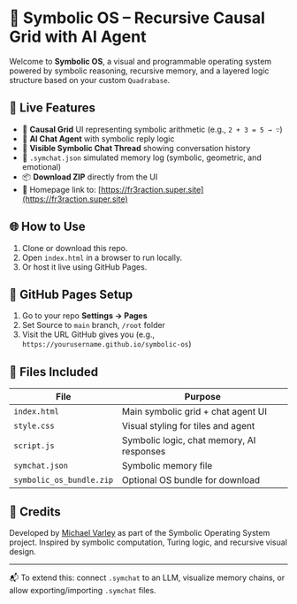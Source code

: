 
# 🧠 Symbolic OS – Recursive Causal Grid with AI Agent

Welcome to **Symbolic OS**, a visual and programmable operating system powered by symbolic reasoning, recursive memory, and a layered logic structure based on your custom `Quadrabase`.

## 🚀 Live Features

- 🔁 **Causal Grid** UI representing symbolic arithmetic (e.g., `2 + 3 = 5 → ∵`)
- 🤖 **AI Chat Agent** with symbolic reply logic
- 📜 **Visible Symbolic Chat Thread** showing conversation history
- 🧠 `.symchat.json` simulated memory log (symbolic, geometric, and emotional)
- 📦 **Download ZIP** directly from the UI
- 🔗 Homepage link to: [https://fr3raction.super.site](https://fr3raction.super.site)

## 🌐 How to Use

1. Clone or download this repo.
2. Open `index.html` in a browser to run locally.
3. Or host it live using GitHub Pages.

## 🔨 GitHub Pages Setup

1. Go to your repo **Settings → Pages**
2. Set Source to `main` branch, `/root` folder
3. Visit the URL GitHub gives you (e.g., `https://yourusername.github.io/symbolic-os`)

## 🧩 Files Included

| File               | Purpose                                      |
|--------------------|----------------------------------------------|
| `index.html`       | Main symbolic grid + chat agent UI          |
| `style.css`        | Visual styling for tiles and agent          |
| `script.js`        | Symbolic logic, chat memory, AI responses   |
| `symchat.json`     | Symbolic memory file                         |
| `symbolic_os_bundle.zip` | Optional OS bundle for download         |

## 🧠 Credits

Developed by [Michael Varley](https://fr3raction.super.site) as part of the Symbolic Operating System project. Inspired by symbolic computation, Turing logic, and recursive visual design.

---

📬 To extend this: connect `.symchat` to an LLM, visualize memory chains, or allow exporting/importing `.symchat` files.
